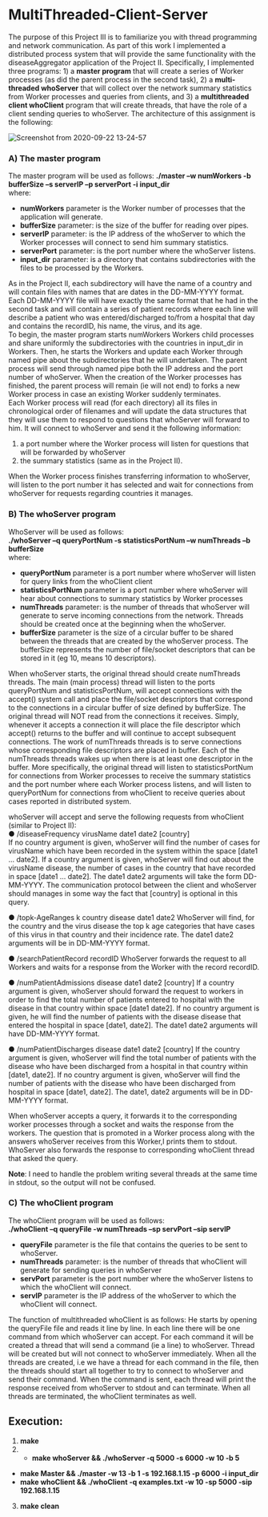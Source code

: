 # MultiThreaded-Client-Server
The purpose of this Project III is to familiarize you with thread programming and network communication.
As part of this work I implemented a distributed process system that will provide the same
functionality with the diseaseAggregator application of the Project II. Specifically, I implemented three
programs: 1) a **master program** that will create a series of Worker processes (as did the parent process
in the second task), 2) a **multi-threaded whoServer** that will collect over the network summary statistics from Worker
processes and queries from clients, and 3) a **multithreaded client whoClient** program that will create
threads, that have the role of a client sending queries to whoServer. The architecture of this assignment is the following:


![Screenshot from 2020-09-22 13-24-57](https://user-images.githubusercontent.com/60033683/93871289-12b15080-fcd7-11ea-9438-d32a0a66ee8a.png)

### **A) The master program**
The master program will be used as follows:
**./master –w numWorkers -b bufferSize –s serverIP –p serverPort -i input_dir**  
where:  
- **numWorkers** parameter is the Worker number of processes that the application will generate.
- **bufferSize** parameter: is the size of the buffer for reading over pipes.
- **serverIP** parameter: is the IP address of the whoServer to which the Worker processes will connect to
send him summary statistics.
- **serverPort** parameter: is the port number where the whoServer listens.
- **input_dir** parameter: is a directory that contains subdirectories with the files to be processed
by the Workers.  

As in the Project II, each subdirectory will have the name of a country and will contain files with
names that are dates in the DD-MM-YYYY format. Each DD-MM-YYYY file will have exactly the same
format that he had in the second task and will contain a series of patient records where each line will describe
a patient who was entered/discharged to/from a hospital that day and contains the recordID, his name,
the virus, and its age.  
To begin, the master program starts numWorkers Workers child processes and share
uniformly the subdirectories with the countries in input_dir in Workers. Then, he starts the Workers and update each Worker through named pipe about the subdirectories that he will
undertaken. The parent process will send through named pipe both the IP address and the port number of whoServer.
When the creation of the Worker processes has finished, the parent process will remain (ie will not end) to
forks a new Worker process in case an existing Worker suddenly terminates.  
Each Worker process will read (for each directory) all its files in chronological order
of filenames and will update the data structures that they will use them to respond to
questions that whoServer will forward to him. It will connect to whoServer and send it the following information:  
1) a port number where the Worker process will listen for questions that will be forwarded by whoServer  
2) the summary statistics (same as in the Project II).  

When the Worker process finishes transferring information to whoServer,
will listen to the port number it has selected and wait for connections from whoServer for requests regarding
countries it manages.  

### **B) The whoServer program**
WhoServer will be used as follows:  
**./whoServer –q queryPortNum -s statisticsPortNum –w numThreads –b bufferSize**  
where:  
- **queryPortNum** parameter is a port number where whoServer will listen for query links
from the whoClient client
- **statisticsPortNum** parameter is a port number where whoServer will hear about connections to
summary statistics by Worker processes
- **numThreads** parameter: is the number of threads that whoServer will generate to serve
incoming connections from the network. Threads should be created once at the beginning when the
whoServer.
- **bufferSize** parameter is the size of a circular buffer to be shared between the threads that
are created by the whoServer process. The bufferSize represents the number of file/socket descriptors that
can be stored in it (eg 10, means 10 descriptors).  

When whoServer starts, the original thread should create numThreads threads. The
main (main process) thread will listen to the ports queryPortNum and statisticsPortNum, will accept connections
with the accept() system call and place the file/socket descriptors that
correspond to the connections in a circular buffer of size defined by bufferSize. The original thread will NOT
read from the connections it receives. Simply, whenever it accepts a connection it will place the file descriptor
which accept() returns to the buffer and will continue to accept subsequent connections. The work of numThreads
threads is to serve connections whose corresponding file descriptors are placed in
buffer. Each of the numThreads threads wakes up when there is at least one descriptor in the buffer.
More specifically, the original thread will listen to statisticsPortNum for connections from Worker processes to
receive the summary statistics and the port number where each Worker process listens, and will listen to
queryPortNum for connections from whoClient to receive queries about cases reported in
distributed system. 

whoServer will accept and serve the following requests from whoClient (similar to Project II):  
● /diseaseFrequency virusName date1 date2 [country]  
If no country argument is given, whoServer will find the number of cases for virusName
which have been recorded in the system within the space [date1 ... date2]. If a country argument is given, whoServer will find out about the virusName disease, the number of cases in the country that have
recorded in space [date1 ... date2]. The date1 date2 arguments will take the form
DD-MM-YYYY. The communication protocol between the client and whoServer should
manages in some way the fact that [country] is optional in this query.  


● /topk-AgeRanges k country disease date1 date2
WhoServer will find, for the country and the virus disease the top k age categories that have
cases of this virus in that country and their incidence rate. The
date1 date2 arguments will be in DD-MM-YYYY format.


● /searchPatientRecord recordID
WhoServer forwards the request to all Workers and waits for a response from the Worker with the record
recordID.


● /numPatientAdmissions disease date1 date2 [country]
If a country argument is given, whoServer should forward the request to workers in order to find the
total number of patients entered to hospital with the disease in that country within space [date1 date2]. If no country argument is given, he will find the number of patients with the disease
disease that entered the hospital in space [date1, date2].
The date1 date2 arguments will
have DD-MM-YYYY format.


● /numPatientDischarges disease date1 date2 [country]
If the country argument is given, whoServer will find the total number of patients with the disease
who have been discharged from a hospital in that country within [date1, date2]. If no
country argument is given, whoServer will find the number of patients with the disease who have been discharged from
hospital in space [date1, date2]. The date1, date2 arguments will be in DD-MM-YYYY format.  


When whoServer accepts a query, it forwards it to the corresponding worker processes through a socket and waits
the response from the workers. The question that is promoted in a Worker process along with the answers
whoServer receives from this Worker,I prints them to stdout. WhoServer also forwards the response to
corresponding whoClient thread that asked the query.

**Note**: I need to handle the problem writing several threads at the same time in stdout, so the output will not be confused.

### **C) The whoClient program**  
The whoClient program will be used as follows:  
**./whoClient –q queryFile -w numThreads –sp servPort –sip servIP**
- **queryFile** parameter is the file that contains the queries to be sent to whoServer.
- **numThreads** parameter: is the number of threads that whoClient will generate for sending
queries in whoServer
- **servPort** parameter is the port number where the whoServer listens to which the whoClient will connect.
- **servIP** parameter is the IP address of the whoServer to which the whoClient will connect.


The function of multithreaded whoClient is as follows: He starts by opening the queryFile file and
reads it line by line. In each line there will be one command from which whoServer can accept. For each
command it will be created a thread that will send a command (ie a line) to whoServer. Thread
will be created but will not connect to whoServer immediately. When all the threads are created, i.e we have a thread for each command in the file, then the threads should start all together to try to connect
to whoServer and send their command. When the command is sent, each thread will print the response received
from whoServer to stdout and can terminate. When all threads are terminated, the whoClient terminates as well.

## Execution:
1. **make**
2. - **make whoServer && ./whoServer -q 5000 -s 6000 -w 10 -b 5**
- **make Master && ./master -w 13 -b 1 -s 192.168.1.15 -p 6000 -i input_dir**
- **make whoClient && ./whoClient -q examples.txt -w 10 -sp 5000 -sip 192.168.1.15**
3. **make clean**


